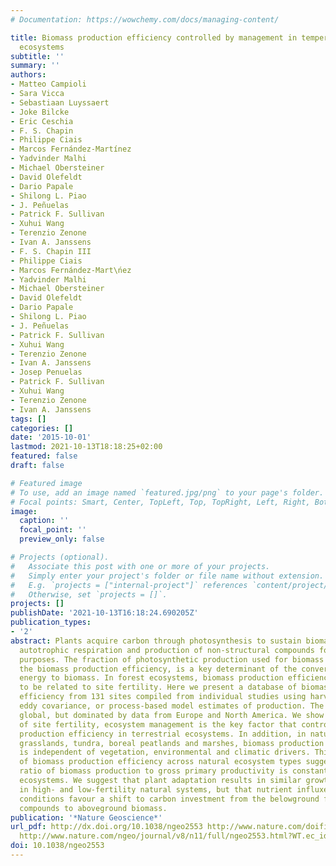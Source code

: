 ```yaml
---
# Documentation: https://wowchemy.com/docs/managing-content/

title: Biomass production efficiency controlled by management in temperate and boreal
  ecosystems
subtitle: ''
summary: ''
authors:
- Matteo Campioli
- Sara Vicca
- Sebastiaan Luyssaert
- Joke Bilcke
- Eric Ceschia
- F. S. Chapin
- Philippe Ciais
- Marcos Fernández-Martínez
- Yadvinder Malhi
- Michael Obersteiner
- David Olefeldt
- Dario Papale
- Shilong L. Piao
- J. Peñuelas
- Patrick F. Sullivan
- Xuhui Wang
- Terenzio Zenone
- Ivan A. Janssens
- F. S. Chapin III
- Philippe Ciais
- Marcos Fernández-Mart\ńez
- Yadvinder Malhi
- Michael Obersteiner
- David Olefeldt
- Dario Papale
- Shilong L. Piao
- J. Peñuelas
- Patrick F. Sullivan
- Xuhui Wang
- Terenzio Zenone
- Ivan A. Janssens
- Josep Penuelas
- Patrick F. Sullivan
- Xuhui Wang
- Terenzio Zenone
- Ivan A. Janssens
tags: []
categories: []
date: '2015-10-01'
lastmod: 2021-10-13T18:18:25+02:00
featured: false
draft: false

# Featured image
# To use, add an image named `featured.jpg/png` to your page's folder.
# Focal points: Smart, Center, TopLeft, Top, TopRight, Left, Right, BottomLeft, Bottom, BottomRight.
image:
  caption: ''
  focal_point: ''
  preview_only: false

# Projects (optional).
#   Associate this post with one or more of your projects.
#   Simply enter your project's folder or file name without extension.
#   E.g. `projects = ["internal-project"]` references `content/project/deep-learning/index.md`.
#   Otherwise, set `projects = []`.
projects: []
publishDate: '2021-10-13T16:18:24.690205Z'
publication_types:
- '2'
abstract: Plants acquire carbon through photosynthesis to sustain biomass production,
  autotrophic respiration and production of non-structural compounds for multiple
  purposes. The fraction of photosynthetic production used for biomass production,
  the biomass production efficiency, is a key determinant of the conversion of solar
  energy to biomass. In forest ecosystems, biomass production efficiency was suggested
  to be related to site fertility. Here we present a database of biomass production
  efficiency from 131 sites compiled from individual studies using harvest, biometric,
  eddy covariance, or process-based model estimates of production. The database is
  global, but dominated by data from Europe and North America. We show that instead
  of site fertility, ecosystem management is the key factor that controls biomass
  production efficiency in terrestrial ecosystems. In addition, in natural forests,
  grasslands, tundra, boreal peatlands and marshes, biomass production efficiency
  is independent of vegetation, environmental and climatic drivers. This similarity
  of biomass production efficiency across natural ecosystem types suggests that the
  ratio of biomass production to gross primary productivity is constant across natural
  ecosystems. We suggest that plant adaptation results in similar growth efficiency
  in high- and low-fertility natural systems, but that nutrient influxes under managed
  conditions favour a shift to carbon investment from the belowground flux of non-structural
  compounds to aboveground biomass.
publication: '*Nature Geoscience*'
url_pdf: http://dx.doi.org/10.1038/ngeo2553 http://www.nature.com/doifinder/10.1038/ngeo2553
  http://www.nature.com/ngeo/journal/v8/n11/full/ngeo2553.html?WT.ec_id=NGEO-201511&spMailingID=49891178&spUserID=ODkwMTM2NjM4NgS2&spJobID=784077989&spReportId=Nzg0MDc3OTg5S
doi: 10.1038/ngeo2553
---
```

